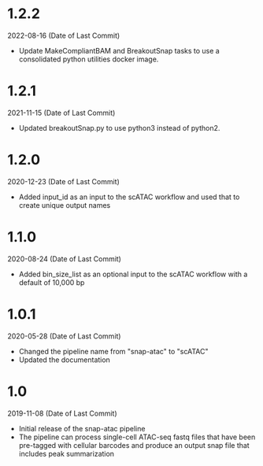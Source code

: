 # 1.2.2
2022-08-16 (Date of Last Commit)

* Update MakeCompliantBAM and BreakoutSnap tasks to use a consolidated python utilities docker image.

# 1.2.1

2021-11-15 (Date of Last Commit)

* Updated breakoutSnap.py to use python3 instead of python2.

# 1.2.0

2020-12-23 (Date of Last Commit)

* Added input_id as an input to the scATAC workflow and used that to create unique output names

# 1.1.0

2020-08-24 (Date of Last Commit)

* Added bin_size_list as an optional input to the scATAC workflow with a default of 10,000 bp

# 1.0.1

2020-05-28 (Date of Last Commit)

* Changed the pipeline name from "snap-atac" to "scATAC"
* Updated the documentation

# 1.0

2019-11-08 (Date of Last Commit)

* Initial release of the snap-atac pipeline 
* The pipeline can process single-cell ATAC-seq fastq files that have been pre-tagged with cellular barcodes and produce an output snap file that includes peak summarization


